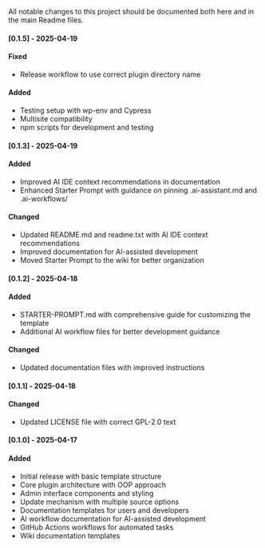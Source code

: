 All notable changes to this project should be documented both here and in the main Readme files.

#### [0.1.5] - 2025-04-19
#### Fixed
- Release workflow to use correct plugin directory name

#### Added
- Testing setup with wp-env and Cypress
- Multisite compatibility
- npm scripts for development and testing

#### [0.1.3] - 2025-04-19
#### Added
- Improved AI IDE context recommendations in documentation
- Enhanced Starter Prompt with guidance on pinning .ai-assistant.md and .ai-workflows/

#### Changed
- Updated README.md and readme.txt with AI IDE context recommendations
- Improved documentation for AI-assisted development
- Moved Starter Prompt to the wiki for better organization

#### [0.1.2] - 2025-04-18
#### Added
- STARTER-PROMPT.md with comprehensive guide for customizing the template
- Additional AI workflow files for better development guidance

#### Changed
- Updated documentation files with improved instructions

#### [0.1.1] - 2025-04-18
#### Changed
- Updated LICENSE file with correct GPL-2.0 text

#### [0.1.0] - 2025-04-17
#### Added
- Initial release with basic template structure
- Core plugin architecture with OOP approach
- Admin interface components and styling
- Update mechanism with multiple source options
- Documentation templates for users and developers
- AI workflow documentation for AI-assisted development
- GitHub Actions workflows for automated tasks
- Wiki documentation templates
